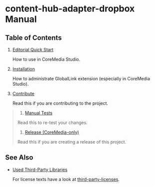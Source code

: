 # content-hub-adapter-dropbox Manual

## Table of Contents

1. [Editorial Quick Start](editorial-quick-start.md)

    How to use in CoreMedia Studio.

1. [Installation](installation.md)

    How to administrate GlobalLink extension (especially in CoreMedia Studio).

1. [Contribute](contribute.md)

    Read this if you are contributing to the project.
    
> 1. [Manual Tests](manual-tests.md)
>
>   Read this to re-test your changes.
>
> 1. [Release (CoreMedia-only)](release.md)
>
>   Read this if you are creating a release of this project.

## See Also

* [Used Third-Party Libraries](THIRD-PARTY.txt)

    <!-- GitHub Pages is not able to list directory contents. Jump back to GitHub directly.  -->
    For license texts have a look at [third-party-licenses](https://github.com/CoreMedia/content-hub-adapter-dropbox/tree/master/docs/third-party-licenses).
